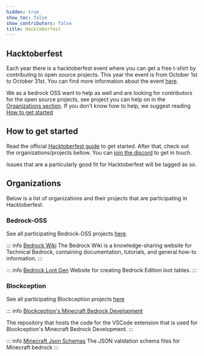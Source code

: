 ```yaml
---
hidden: true
show_toc: false
show_contributors: false
title: Hacktoberfest
---
```

## Hacktoberfest

Each year there is a hacktoberfest event where you can get a free t-shirt by contributing to open source projects. This year the event is from October 1st to October 31st. You can find more information about the event [here](https://hacktoberfest.com/).

We as a bedrock OSS want to help as well and are looking for contributors for the open source projects, see project you can help on in the [Organizations section](#organizations). If you don't know how to help, we suggest reading [How to get started](#how-to-get-started)

## How to get started

Read the official [Hacktoberfest guide](https://hacktoberfest.com/participation/#beginner-resources) to get started. After that, check out the organizations/projects bellow. You can [join the discord]( https://discord.gg/XjV87YN) to get in touch. 

Issues that are a particularly good fit for Hacktoberfest will be tagged as so.  

## Organizations

Below is a list of organizations and their projects that are participating in Hacktoberfest.

### Bedrock-OSS

See all participating Bedrock-OSS projects [here](https://github.com/orgs/Bedrock-OSS/repositories?q=topic%3Ahacktoberfest).

::: info [Bedrock Wiki](https://github.com/Bedrock-OSS/bedrock-wiki)
The Bedrock Wiki is a knowledge-sharing website for Technical Bedrock, containing documentation, tutorials, and general how-to information.
:::

::: info [Bedrock Loot Gen](https://github.com/Bedrock-OSS/bedrock-loot-gen)
Website for creating Bedrock Edition loot tables.
:::

### Blockception

See all participating Blockception projects [here](https://github.com/orgs/Blockception/repositories?q=topic%3Ahacktoberfest)

::: info [Blockception's Minecraft Bedrock Development](https://github.com/Blockception/VSCode-Bedrock-Development-Extension)

The repository that hosts the code for the VSCode extension that is used for Blockception's Minecraft Bedrock Development.
:::

::: info [Minecraft Json Schemas](https://github.com/Blockception/Minecraft-bedrock-json-schemas)
The JSON validation schema files for Minecraft bedrock
:::
